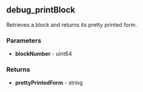 ## debug_printBlock
Retrieves a block and returns its pretty printed form.

### Parameters
- **blockNumber** - uint64

### Returns
- **prettyPrintedForm** - string